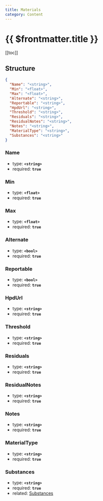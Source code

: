 ```yaml
---
title: Materials
category: Content
---
```


# {{ $frontmatter.title }}

[[toc]]

## Structure

```json
{
  "Name": "<string>",
  "Min": "<float>",
  "Max": "<float>",
  "Alternate": "<string>",
  "Reportable": "<string>",
  "HpdUrl": "<string>",
  "Threshold": "<string>",
  "Residuals": "<string>",
  "ResidualNotes": "<string>",
  "Notes": "<string>",
  "MaterialType": "<string>",
  "Substances": "<string>"
}
```

### Name

- type: **`<string>`**
- required: **`true`**

### Min

- type: **`<float>`**
- required: **`true`**

### Max

- type: **`<float>`**
- required: **`true`**

### Alternate

- type: **`<bool>`**
- required: **`true`**

### Reportable

- type: **`<bool>`**
- required: **`true`**

### HpdUrl

- type: **`<string>`**
- required: **`true`**

### Threshold

- type: **`<string>`**
- required: **`true`**

### Residuals

- type: **`<string>`**
- required: **`true`**

### ResidualNotes

- type: **`<string>`**
- required: **`true`**

### Notes

- type: **`<string>`**
- required: **`true`**

### MaterialType

- type: **`<string>`**
- required: **`true`**

### Substances

- type: **`<string>`**
- required: **`true`**
- related: [Substances](./substances/)
